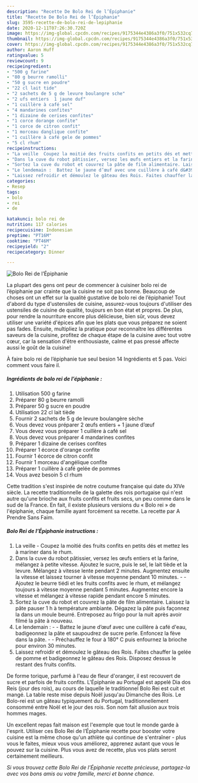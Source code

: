 ```yaml
---
description: "Recette De Bolo Rei de l’Épiphanie"
title: "Recette De Bolo Rei de l’Épiphanie"
slug: 3595-recette-de-bolo-rei-de-lepiphanie
date: 2020-12-11T07:26:30.720Z
image: https://img-global.cpcdn.com/recipes/9175344e4386a3f0/751x532cq70/bolo-rei-de-lepiphanie-photo-principale-de-la-recette.jpg
thumbnail: https://img-global.cpcdn.com/recipes/9175344e4386a3f0/751x532cq70/bolo-rei-de-lepiphanie-photo-principale-de-la-recette.jpg
cover: https://img-global.cpcdn.com/recipes/9175344e4386a3f0/751x532cq70/bolo-rei-de-lepiphanie-photo-principale-de-la-recette.jpg
author: Aaron Huff
ratingvalue: 5
reviewcount: 9
recipeingredient:
- "500 g farine"
- "80 g beurre ramolli"
- "50 g sucre en poudre"
- "22 cl lait tide"
- "2 sachets de 5 g de levure boulangre sche"
- "2 ufs entiers  1 jaune duf"
- "1 cuillère à café sel"
- "4 mandarines confites"
- "1 dizaine de cerises confites"
- "1 corce dorange confite"
- "1 corce de citron confit"
- "1 morceau danglique confite"
- "1 cuillère à café gele de pommes"
- "5 cl rhum"
recipeinstructions:
- "La veille  Coupez la moitié des fruits confits en petits dés et mettez les à mariner dans le rhum."
- "Dans la cuve du robot pâtissier, versez les œufs entiers et la farine, mélangez à petite vitesse. Ajoutez le sucre, puis le sel, le lait tiède et la levure. Mélangez à vitesse lente pendant 2 minutes. Augmentez ensuite la vitesse et laissez tourner à vitesse moyenne pendant 10 minutes.  Ajoutez le beurre tiédi et les fruits confits avec le rhum, et mélangez toujours à vitesse moyenne pendant 5 minutes. Augmentez encore la vitesse et mélangez à vitesse rapide pendant encore 5 minutes."
- "Sortez la cuve du robot et couvrez la pâte de film alimentaire. Laissez la pâte pauser 1 h à température ambiante. Dégazez la pâte puis façonnez la dans un moule beurré. Entreposez au frigo pour la nuit après avoir filmé la pâte à nouveau."
- "Le lendemain :  Battez le jaune d’œuf avec une cuillère à café d&#39;eau, badigeonnez la pâte et saupoudrez de sucre perle. Enfoncez la fève dans la pâte.  Préchauffez le four à 180° C puis enfournez la brioche pour environ 30 minutes."
- "Laissez refroidir et démoulez le gâteau des Rois. Faites chauffer la gelée de pomme et badigeonnez le gâteau des Rois. Disposez dessus le restant des fruits confits."
categories:
- Resep
tags:
- bolo
- rei
- de

katakunci: bolo rei de 
nutrition: 117 calories
recipecuisine: Indonesian
preptime: "PT16M"
cooktime: "PT46M"
recipeyield: "2"
recipecategory: Dinner

---
```



![Bolo Rei de l’Épiphanie](https://img-global.cpcdn.com/recipes/9175344e4386a3f0/751x532cq70/bolo-rei-de-lepiphanie-photo-principale-de-la-recette.jpg)

La plupart des gens ont peur de commencer à cuisiner bolo rei de l’épiphanie par crainte que la cuisine ne soit pas bonne. Beaucoup de choses ont un effet sur la qualité gustative de bolo rei de l’épiphanie! Tout d'abord du type d'ustensiles de cuisine, assurez-vous toujours d'utiliser des ustensiles de cuisine de qualité, toujours en bon état et propres. De plus, pour rendre la nourriture encore plus délicieuse, bien sûr, vous devez utiliser une variété d'épices afin que les plats que vous préparez ne soient pas fades. Ensuite, multipliez la pratique pour reconnaître les différentes saveurs de la cuisine, profitez de chaque étape de la cuisine avec tout votre cœur, car la sensation d'être enthousiaste, calme et pas pressé affecte aussi le goût de la cuisine!

<!--inarticleads1-->

À faire bolo rei de l’épiphanie tue seul besion 14 Ingrédients et 5 pas. Voici comment vous faire il.

##### Ingrédients de bolo rei de l’épiphanie :

1. Utilisation 500 g farine
1. Préparer 80 g beurre ramolli
1. Préparer 50 g sucre en poudre
1. Utilisation 22 cl lait tiède
1. Fournir 2 sachets de 5 g de levure boulangère sèche
1. Vous devez vous préparer 2 œufs entiers + 1 jaune d’œuf
1. Vous devez vous préparer 1 cuillère à café sel
1. Vous devez vous préparer 4 mandarines confites
1. Préparer 1 dizaine de cerises confites
1. Préparer 1 écorce d&#39;orange confite
1. Fournir 1 écorce de citron confit
1. Fournir 1 morceau d&#39;angélique confite
1. Préparer 1 cuillère à café gelée de pommes
1. Vous avez besoin 5 cl rhum


Cette tradition s&#39;est inspirée de notre coutume française qui date du XIVe siècle. La recette traditionnelle de la galette des rois portugaise qui n&#39;est autre qu&#39;une brioche aux fruits confits et fruits secs, un peu comme dans le sud de la France. En fait, il existe plusieurs versions du « Bolo rei » de l&#39;épiphanie, chaque famille ayant forcément sa recette. La recette par A Prendre Sans Faim. 

<!--inarticleads2-->

##### Bolo Rei de l’Épiphanie instructions :

1. La veille  - Coupez la moitié des fruits confits en petits dés et mettez les à mariner dans le rhum.
1. Dans la cuve du robot pâtissier, versez les œufs entiers et la farine, mélangez à petite vitesse. Ajoutez le sucre, puis le sel, le lait tiède et la levure. Mélangez à vitesse lente pendant 2 minutes. Augmentez ensuite la vitesse et laissez tourner à vitesse moyenne pendant 10 minutes. -  - Ajoutez le beurre tiédi et les fruits confits avec le rhum, et mélangez toujours à vitesse moyenne pendant 5 minutes. Augmentez encore la vitesse et mélangez à vitesse rapide pendant encore 5 minutes.
1. Sortez la cuve du robot et couvrez la pâte de film alimentaire. Laissez la pâte pauser 1 h à température ambiante. Dégazez la pâte puis façonnez la dans un moule beurré. Entreposez au frigo pour la nuit après avoir filmé la pâte à nouveau.
1. Le lendemain : -  - Battez le jaune d’œuf avec une cuillère à café d&#39;eau, badigeonnez la pâte et saupoudrez de sucre perle. Enfoncez la fève dans la pâte. -  - Préchauffez le four à 180° C puis enfournez la brioche pour environ 30 minutes.
1. Laissez refroidir et démoulez le gâteau des Rois. Faites chauffer la gelée de pomme et badigeonnez le gâteau des Rois. Disposez dessus le restant des fruits confits.


De forme torique, parfumé à l&#39;eau de fleur d&#39;oranger, il est recouvert de sucre et parfois de fruits confits. L&#39;Épiphanie au Portugal est appelé Dia dos Reis (jour des rois), au cours de laquelle le traditionnel Bolo Rei est cuit et mangé. La table reste mise depuis Noël jusqu&#39;au Dimanche des Rois. Le Bolo-rei est un gâteau typiquement du Portugal, traditionnellement consommé entre Noël et le jour des rois. Son nom fait allusion aux trois hommes mages. 

<!--inarticleads1-->

<p>
Un excellent repas fait maison est l'exemple que tout le monde garde à l'esprit. Utiliser ces Bolo Rei de l’Épiphanie recette pour booster votre cuisine est la même chose qu'un athlète qui continue de s'entraîner - plus vous le faites, mieux vous vous améliorez, apprenez autant que vous le pouvez sur la cuisine. Plus vous avez de recette, plus vos plats seront certainement meilleurs.
</p>

<p>
<i>Si vous trouvez cette Bolo Rei de l’Épiphanie recette précieuse, partagez-la avec vos bons amis ou votre famille, merci et bonne chance.</i>
</p>
